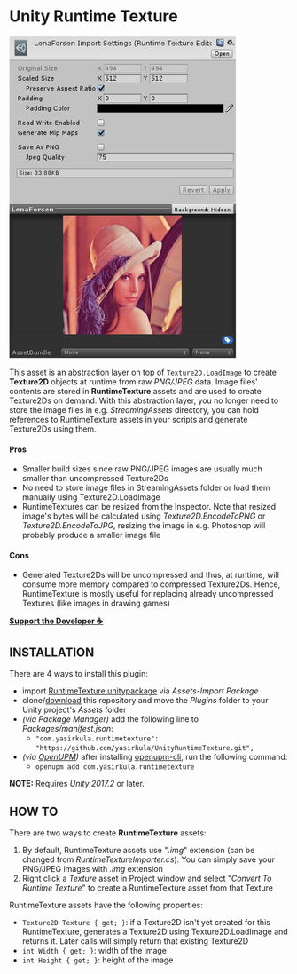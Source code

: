 # Unity Runtime Texture

![screenshot](Images/RuntimeTextureInspector.png)

This asset is an abstraction layer on top of `Texture2D.LoadImage` to create **Texture2D** objects at runtime from raw *PNG/JPEG* data. Image files' contents are stored in **RuntimeTexture** assets and are used to create Texture2Ds on demand. With this abstraction layer, you no longer need to store the image files in e.g. *StreamingAssets* directory, you can hold references to RuntimeTexture assets in your scripts and generate Texture2Ds using them.

#### Pros

- Smaller build sizes since raw PNG/JPEG images are usually much smaller than uncompressed Texture2Ds
- No need to store image files in StreamingAssets folder or load them manually using Texture2D.LoadImage
- RuntimeTextures can be resized from the Inspector. Note that resized image's bytes will be calculated using *Texture2D.EncodeToPNG* or *Texture2D.EncodeToJPG*, resizing the image in e.g. Photoshop will probably produce a smaller image file

#### Cons

- Generated Texture2Ds will be uncompressed and thus, at runtime, will consume more memory compared to compressed Texture2Ds. Hence, RuntimeTexture is mostly useful for replacing already uncompressed Textures (like images in drawing games)

**[Support the Developer ☕](https://yasirkula.itch.io/unity3d)**

## INSTALLATION

There are 4 ways to install this plugin:

- import [RuntimeTexture.unitypackage](https://github.com/yasirkula/UnityRuntimeTexture/releases) via *Assets-Import Package*
- clone/[download](https://github.com/yasirkula/UnityRuntimeTexture/archive/master.zip) this repository and move the *Plugins* folder to your Unity project's *Assets* folder
- *(via Package Manager)* add the following line to *Packages/manifest.json*:
  - `"com.yasirkula.runtimetexture": "https://github.com/yasirkula/UnityRuntimeTexture.git",`
- *(via [OpenUPM](https://openupm.com))* after installing [openupm-cli](https://github.com/openupm/openupm-cli), run the following command:
  - `openupm add com.yasirkula.runtimetexture`

**NOTE:** Requires *Unity 2017.2* or later.

## HOW TO

There are two ways to create **RuntimeTexture** assets:

1. By default, RuntimeTexture assets use "*.img*" extension (can be changed from *RuntimeTextureImporter.cs*). You can simply save your PNG/JPEG images with *.img* extension
2. Right click a *Texture* asset in Project window and select "*Convert To Runtime Texture*" to create a RuntimeTexture asset from that Texture

RuntimeTexture assets have the following properties:

- `Texture2D Texture { get; }`: if a Texture2D isn't yet created for this RuntimeTexture, generates a Texture2D using Texture2D.LoadImage and returns it. Later calls will simply return that existing Texture2D
- `int Width { get; }`: width of the image
- `int Height { get; }`: height of the image

